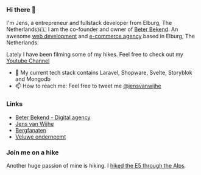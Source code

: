 ### Hi there 👋

I'm Jens, a entrepreneur and fullstack developer from  Elburg, The Netherlands🇳🇱  I am the co-founder and owner of [Beter Bekend](https://www.beterbekend.nl). An awesome [web development](https://www.beterbekend.nl/diensten/development/web-development) and [e-commerce agency](https://www.beterbekend.nl/diensten/development/e-commerce) based in Elburg, The Netherlands. 

Lately I have been filming some of my hikes. Feel free to check out my [Youtube Channel](https://www.youtube.com/channel/UCuqx6IneZ6jm0_1V-YkpSDQ)


- 🔭  My current tech stack contains Laravel, Shopware, Svelte, Storyblok and Mongodb  
- 📫  How to reach me: Feel free to tweet me [@jensvanwijhe](https://twitter.com/jensvanwijhe)


### Links
- [Beter Bekend - Digital agency](https://www.beterbekend.nl)
- [Jens van Wijhe](https://www.jvw.dev)
- [Bergfanaten](https://www.bergfanaten.nl)
- [Veluwe onderneemt](https://www.veluweonderneemt.nl)



### Join me on a hike
Another huge passion of mine is hiking. I [hiked the E5 through the Alps](https://www.youtube.com/watch?v=lSM0VAqSOeg). 
